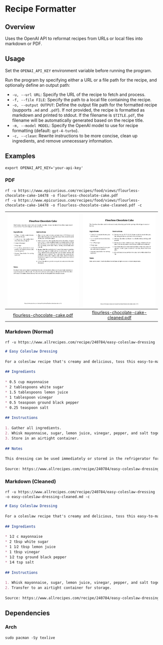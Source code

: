 # Recipe Formatter

## Overview

Uses the OpenAI API to reformat recipes from URLs or local files into markdown or PDF.

## Usage

Set the `OPENAI_API_KEY` environment variable before running the program.

Run the program by specifying either a URL or a file path for the recipe, and optionally define an output path:

- `-u, --url URL`: Specify the URL of the recipe to fetch and process.
- `-f, --file FILE`: Specify the path to a local file containing the recipe.
- `-o, --output OUTPUT`: Define the output file path for the formatted recipe (supports `.md` and `.pdf`). If not provided, the recipe is formatted as markdown and printed to stdout. If the filename is `$TITLE.pdf`, the filename will be automatically generated based on the recipe title.
- `-m, --model MODEL`: Specify the OpenAI model to use for recipe formatting (default: `gpt-4-turbo`).
- `-c, --clean`: Rewrite instructions to be more concise, clean up ingredients, and remove unnecessary information.

## Examples

```
export OPENAI_API_KEY='your-api-key'
```

### PDF

```
rf -u https://www.epicurious.com/recipes/food/views/flourless-chocolate-cake-14478 -o flourless-chocolate-cake.pdf
rf -u https://www.epicurious.com/recipes/food/views/flourless-chocolate-cake-14478 -o flourless-chocolate-cake-cleaned.pdf -c
```

|              ![](examples/flourless-chocolate-cake.jpg)               |                  ![](examples/flourless-chocolate-cake-cleaned.jpg)                   |
|:---------------------------------------------------------------------:|:-------------------------------------------------------------------------------------:|
| [flourless-chocolate-cake.pdf](examples/flourless-chocolate-cake.pdf) | [flourless-chocolate-cake-cleaned.pdf](examples/flourless-chocolate-cake-cleaned.pdf) |

### Markdown (Normal)

```
rf -u https://www.allrecipes.com/recipe/240784/easy-coleslaw-dressing
```

```markdown
# Easy Coleslaw Dressing

For a coleslaw recipe that's creamy and delicious, toss this easy-to-make, 5-minute homemade dressing with a bag of store-bought coleslaw mix.

## Ingredients

* 0.5 cup mayonnaise
* 2 tablespoons white sugar
* 1.5 tablespoons lemon juice
* 1 tablespoon vinegar
* 0.5 teaspoon ground black pepper
* 0.25 teaspoon salt

## Instructions

1. Gather all ingredients.
2. Whisk mayonnaise, sugar, lemon juice, vinegar, pepper, and salt together in a bowl until smooth and creamy.
3. Store in an airtight container.

## Notes

This dressing can be used immediately or stored in the refrigerator for up to a week.

Source: https://www.allrecipes.com/recipe/240784/easy-coleslaw-dressing/
```

### Markdown (Cleaned)

```
rf -u https://www.allrecipes.com/recipe/240784/easy-coleslaw-dressing -o easy-coleslaw-dressing-cleaned.md -c
```

```markdown
# Easy Coleslaw Dressing

For a coleslaw recipe that's creamy and delicious, toss this easy-to-make, 5-minute homemade dressing with a bag of store-bought coleslaw mix.

## Ingredients

* 1⁄2 c mayonnaise
* 2 tbsp white sugar
* 1 1⁄2 tbsp lemon juice
* 1 tbsp vinegar
* 1⁄2 tsp ground black pepper
* 1⁄4 tsp salt

## Instructions

1. Whisk mayonnaise, sugar, lemon juice, vinegar, pepper, and salt together in a bowl until smooth.
2. Transfer to an airtight container for storage.

Source: https://www.allrecipes.com/recipe/240784/easy-coleslaw-dressing/
```

## Dependencies

### Arch

```
sudo pacman -Sy texlive
```
